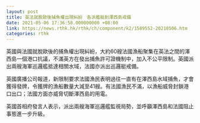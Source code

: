 ```yaml
---
layout: post
title: 英法就脫歐後捕魚權出現糾紛　各派艦艇到澤西島戒備
date: 2021-05-06 17:36:58.000000000 +08:00
link: https://news.rthk.hk/rthk/ch/component/k2/1589552-20210506.htm
categories: rthk
---
```


英國與法國就脫歐後的捕魚權出現糾紛，大約60艘法國漁船聚集在英法之間的澤西島一個港口抗議，不滿英方在發出捕魚許可證機制中，加入不公平限制。英國派出兩艘海軍巡邏艦抵達相關水域，法國亦派出巡邏艇戒備。

英國廣播公司報道，新限制要求法國漁民表明過往一直有在澤西島水域捕魚，才會獲得發牌，令獲牌的漁船數量大減至41艘。有法國漁民不滿，以漁船威脅封鎖港口出口；法國方面亦威脅切斷澤西島的用電。

英國首相府發言人表示，派出兩艘海軍巡邏艦監視局勢，並呼籲澤西島和法國阻止事態進一步升級。
